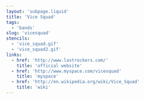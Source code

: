 ```yaml
---
layout: 'subpage.liquid'
title: 'Vice Squad'
tags:
  - 'bands'
slug: 'vicesquad'
stencils:
  - 'vice_squad.gif'
  - 'vice_squad2.gif'
links:
  - href: 'http://www.lastrockers.com/'
    title: 'official website'
  - href: 'http://www.myspace.com/vicesquad'
    title: 'myspace'
  - href: 'http://en.wikipedia.org/wiki/Vice_Squad'
    title: 'wiki'
---
```

